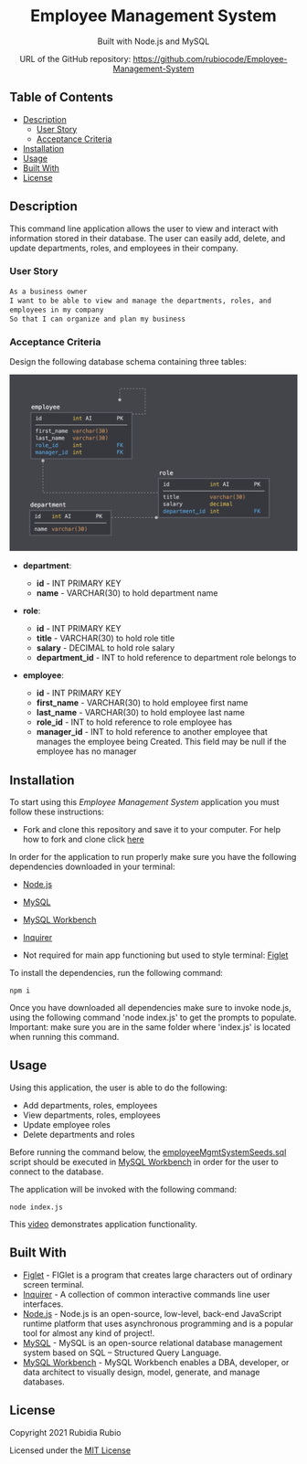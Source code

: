 <div align="center">

# Employee Management System    

Built with Node.js and MySQL

URL of the GitHub repository: https://github.com/rubiocode/Employee-Management-System

</div>

## Table of Contents 

* [Description](#description)
  * [User Story](#user-story)
  * [Acceptance Criteria](#acceptance-criteria)
* [Installation](#installation)
* [Usage](#usage)
* [Built With](#built-with)
* [License](#license)

## Description

This command line application allows the user to view and interact with information stored in their database. The user can easily add, delete, and update departments, roles, and employees in their company.

### User Story

```
As a business owner
I want to be able to view and manage the departments, roles, and employees in my company
So that I can organize and plan my business
```

### Acceptance Criteria

Design the following database schema containing three tables:

![Database Schema](Assets/img/schema.png)

* **department**:

  * **id** - INT PRIMARY KEY
  * **name** - VARCHAR(30) to hold department name

* **role**:

  * **id** - INT PRIMARY KEY
  * **title** -  VARCHAR(30) to hold role title
  * **salary** -  DECIMAL to hold role salary
  * **department_id** -  INT to hold reference to department role belongs to

* **employee**:

  * **id** - INT PRIMARY KEY
  * **first_name** - VARCHAR(30) to hold employee first name
  * **last_name** - VARCHAR(30) to hold employee last name
  * **role_id** - INT to hold reference to role employee has
  * **manager_id** - INT to hold reference to another employee that manages the employee being Created. This field may be null if the employee has no manager

## Installation 

To start using this _Employee Management System_ application you must follow these instructions:

* Fork and clone this repository and save it to your computer. For help how to fork and clone click [here](https://guides.github.com/activities/forking/) 

In order for the application to run properly make sure you have the following dependencies downloaded in your terminal:

* [Node.js](https://nodejs.org/en/download/)

* [MySQL](https://www.npmjs.com/package/mysql)

* [MySQL Workbench](https://www.mysql.com/products/workbench/)

* [Inquirer](https://www.npmjs.com/package/inquirer)

* Not required for main app functioning but used to style terminal: [Figlet](https://www.npmjs.com/package/figlet)

To install the dependencies, run the following command:
```
npm i
```

Once you have downloaded all dependencies make sure to invoke node.js, using the following command 'node index.js' to get the prompts to populate. Important: make sure you are in the same folder where 'index.js' is located when running this command. 

## Usage

Using this application, the user is able to do the following:
* Add departments, roles, employees 
* View departments, roles, employees 
* Update employee roles   
* Delete departments and roles  

Before running the command below, the [employeeMgmtSystemSeeds.sql](https://github.com/rubiocode/Employee-Management-System/blob/main/Schemas/employeeMgmtSystemSeeds.sql) script should be executed in [MySQL Workbench](https://www.mysql.com/products/workbench/) in order for the user to connect to the database. 

The application will be invoked with the following command:
```
node index.js
```

This [video](https://drive.google.com/file/d/1C1AnbC_v3KbKTbk8FiMxdCincfLcj-CL/view) demonstrates application functionality.

## Built With

* [Figlet](https://www.npmjs.com/package/figlet) - FIGlet is a program that creates large characters out of ordinary screen terminal.
* [Inquirer](https://www.npmjs.com/package/inquirer) - A collection of common interactive commands line user interfaces.
* [Node.js](https://nodejs.dev/learn/) - Node.js is an open-source, low-level, back-end JavaScript runtime platform that uses asynchronous programming and is a popular tool for almost any kind of project!. 
* [MySQL](https://www.mysql.com/) - MySQL is an open-source relational database management system based on SQL – Structured Query Language.
* [MySQL Workbench](https://www.mysql.com/products/workbench/) - MySQL Workbench enables a DBA, developer, or data architect to visually design, model, generate, and manage databases.

## License

Copyright 2021 Rubidia Rubio

Licensed under the [MIT License](https://opensource.org/licenses/MIT)